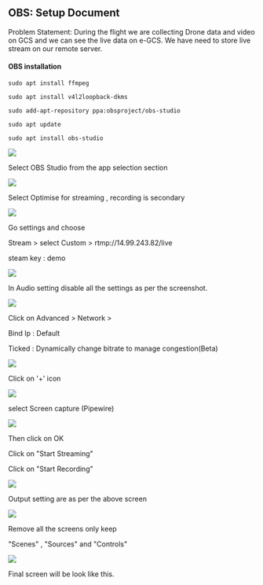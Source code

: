 ## OBS: Setup Document

Problem Statement: During the flight we are collecting Drone data and video on GCS and we can see the live data on e-GCS. We have need to store live stream on our remote server.

#### OBS installation

`sudo apt install ffmpeg`

`sudo apt install v4l2loopback-dkms`



`sudo add-apt-repository ppa:obsproject/obs-studio`

`sudo apt update`

`sudo apt install obs-studio`



![](/home/krahul/.config/marktext/images/2023-03-10-16-23-29-image.png) 

Select OBS Studio from the app selection section



![](/home/krahul/.config/marktext/images/2023-03-10-16-30-40-2obs.png)

Select Optimise for streaming , recording is secondary

![](/home/krahul/.config/marktext/images/2023-03-10-16-31-24-3obs.png)

Go settings and choose 

Stream > select Custom > rtmp://14.99.243.82/live

steam key : demo

![](/home/krahul/.config/marktext/images/2023-03-10-16-32-53-4obs.png)

In Audio setting disable all the settings as per the screenshot.



![](/home/krahul/.config/marktext/images/2023-03-10-16-33-30-5obs.png)

Click on Advanced > Network > 

Bind Ip : Default

Ticked : Dynamically change bitrate to manage congestion(Beta)

![](/home/krahul/.config/marktext/images/2023-03-10-16-34-47-6obs.png)

Click on '+' icon 

![](/home/krahul/.config/marktext/images/2023-03-10-16-35-06-7obs.png)

select Screen capture (Pipewire)

![](/home/krahul/.config/marktext/images/2023-03-10-16-35-51-8obs.png)

Then click on OK

Click on "Start Streaming"

Click on "Start Recording"



![](/home/krahul/.config/marktext/images/2023-03-10-16-42-41-9obs.png)

 Output setting are as per the above screen

![](/home/krahul/.config/marktext/images/2023-03-10-16-43-09-10obs.png)

Remove all the screens only keep 

"Scenes" , "Sources" and "Controls"

![](/home/krahul/.config/marktext/images/2023-03-10-16-46-10-11obs.png)



Final screen will be look like this.




